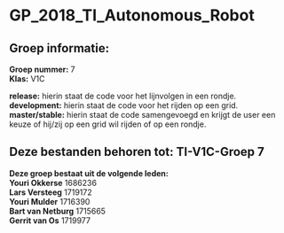 # GP_2018_TI_Autonomous_Robot
## Groep informatie:
 **Groep nummer:** 7<br/>
 **Klas:** V1C

 **release:** hierin staat de code voor het lijnvolgen in een rondje.<br/>
 **development:** hierin staat de code voor het rijden op een grid.<br/>
 **master/stable:** hierin staat de code samengevoegd en krijgt de user een keuze of hij/zij op een grid wil rijden of op een rondje.<br/>

## Deze bestanden behoren tot: TI-V1C-Groep 7
 **Deze groep bestaat uit de volgende leden:**<br/>
**Youri Okkerse**	1686236<br/>
**Lars Versteeg**		1719172<br/>
**Youri Mulder**		1716390<br/>
**Bart van Netburg**	1715665<br/>
**Gerrit van Os**	1719977<br/>
